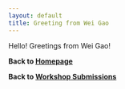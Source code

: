 ```yaml
---
layout: default
title: Greeting from Wei Gao
---
```


<!-- 
## TODO
1. Copy this template to the same directory and rename it to `your-name.md`.
2. Open the file, replace `[Your Name EXAMPLE]` in the title with your name.
3. Write a short greeting message or your thoughts to the bootcamp participants.
4. Save the file and commit the changes to your repository. 
5. Submit a pull request to the main repository.
-->

Hello! Greetings from Wei Gao! 

<!-- Your message here... -->



<!-- DON'T MODIFY THE TEXT BELOW -->
**Back to [Homepage](https://hackersclubsv.github.io/coe-coding-basics-bootcamp/)**

**Back to [Workshop Submissions](https://hackersclubsv.github.io/coe-coding-basics-bootcamp/pages/contents/submissions)**
